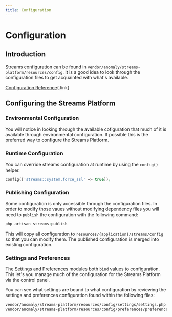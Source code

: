```yaml
---
title: Configuration
---
```


# Configuration

<div class="documentation__toc"></div>

## Introduction

Streams configuration can be found in `vendor/anomaly/streams-platform/resources/config`. It is a good idea to look through the configuration files to get acquainted with what's available.

[Configuration Reference](../reference/configuration){.link}

## Configuring the Streams Platform

### Environmental Configuration

You will notice in looking through the available cofiguration that much of it is available through environmental configuration. If possible this is the preferred way to configure the Streams Platform.

### Runtime Configuration

You can override streams configuration at runtime by using the `config()` helper.

```php
config(['streams::system.force_ssl' => true]);
```

### Publishing Configuration

Some configuration is only accessible through the configuration files. In order to modify those vaues without modifying dependency files you will need to `publish` the configuration with the following command:

```php
php artisan streams:publish
```

This will copy all configuration to `resources/{application}/streams/config` so that you can modify them. The published configuration is merged into existing configuration.

### Settings and Preferences

The [Settings](https://pyrocms.com/documentation/settings-module) and [Preferences](https://pyrocms.com/documentation/preferences-module) modules both `bind` values to configuration. This let's you manage much of the configuration for the Streams Platform via the control panel. 

You can see what settings are bound to what configuration by reviewing the settings and preferences configuration found within the following files:

```bash
vendor/anomaly/streams-platform/resources/config/settings/settings.php
vendor/anomaly/streams-platform/resources/config/preferences/preferences.php
```
